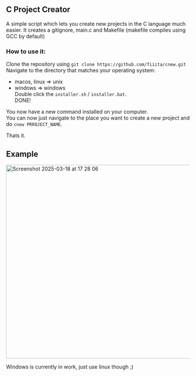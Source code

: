 ## C Project Creator

A simple script which lets you create new projects in the C language much easier. It creates a gitignore, main.c and Makefile (makefile compiles using GCC by default)

### How to use it:

Clone the repository using ``git clone https://github.com/Tiiita/cnew.git`` 
Navigate to the directory that matches your operating system:
  - macos, linux => unix  
  - windows => windows  
Double click the ``installer.sh`` / ``installer.bat``.  
DONE!  

You now have a new command installed on your computer.  
You can now just navigate to the place you want to create a new project and do ```cnew PRROJECT_NAME```.  

Thats it.

## Example
<img width="529" alt="Screenshot 2025-03-18 at 17 28 06" src="https://github.com/user-attachments/assets/929fa0b1-fe8d-4d69-9730-e9a00f5e04e2" />


Windows is currently in work, just use linux though ;)
